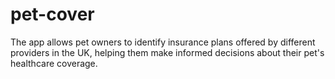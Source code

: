 # pet-cover
The app allows pet owners to identify insurance plans offered by different providers in the UK, helping them make informed decisions about their pet's healthcare coverage.
